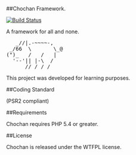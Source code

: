 ##Chochan Framework.

[![Build Status](https://travis-ci.org/g-alonso/Chochan.svg?branch=master)](https://travis-ci.org/g-alonso/Chochan)

A framework for all and none.

<pre>
   _//|.-~~~~-,  
 _/66  \       \_@  
(")_   /   /   |  
  '--'|| |-\  /  
      //_/ /_/  
</pre>

This project was developed for learning purposes.

##Coding Standard

(PSR2 compliant)

##Requirements

Chochan requires PHP 5.4 or greater.

##License

Chochan is released under the WTFPL license.